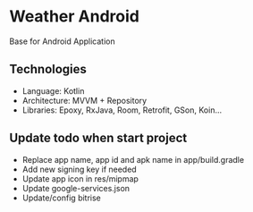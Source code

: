 # Weather Android

Base for Android Application

## Technologies

* Language: Kotlin
* Architecture: MVVM + Repository
* Libraries: Epoxy, RxJava, Room, Retrofit, GSon, Koin...

## Update todo when start project

* Replace app name, app id and apk name in app/build.gradle
* Add new signing key if needed
* Update app icon in res/mipmap
* Update google-services.json
* Update/config bitrise